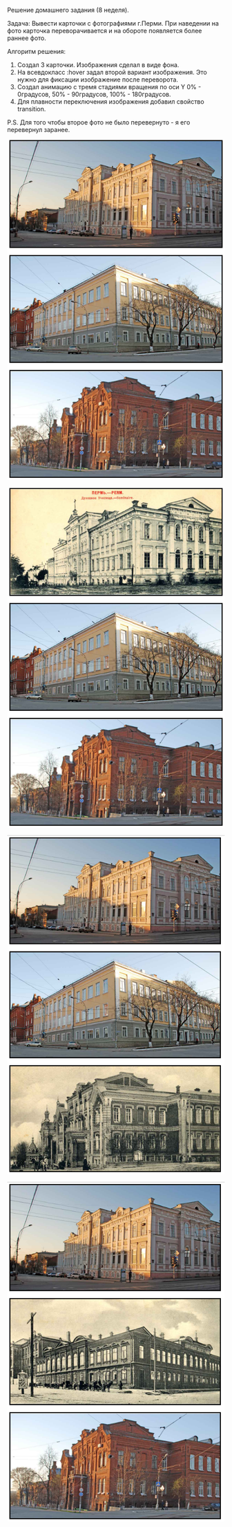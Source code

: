 Решение домашнего задания (8 неделя).

Задача: Вывести карточки с фотографиями г.Перми. При наведении на фото карточка переворачивается и на обороте появляется более раннее фото.

Алгоритм решения:

1. Создал 3 карточки. Изображения сделал в виде фона.
2. На всевдокласс :hover задал второй вариант изображения. Это нужно для фиксации изображение после переворота.
3. Создал анимацию с тремя стадиями вращения по оси Y 0% - 0градусов, 50% - 90градусов, 100% - 180градусов.
4. Для плавности переключения изображения добавил свойство transition.

P.S. Для того чтобы второе фото не было перевернуто - я его перевернул заранее.

![](assets/20220725_161302_image.png)

![](assets/20220725_161322_image.png)

![](assets/20220725_161407_image.png)

![](assets/20220725_161450_image.png)
